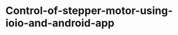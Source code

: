 Control-of-stepper-motor-using-ioio-and-android-app
===================================================
